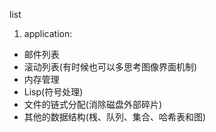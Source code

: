 list 

1. application:
- 邮件列表
- 滚动列表(有时候也可以多思考图像界面机制)
- 内存管理
- Lisp(符号处理)
- 文件的链式分配(消除磁盘外部碎片)
- 其他的数据结构(桟、队列、集合、哈希表和图)